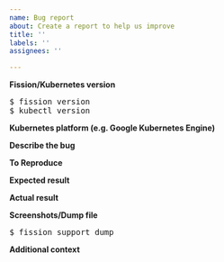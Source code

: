 ```yaml
---
name: Bug report
about: Create a report to help us improve
title: ''
labels: ''
assignees: ''

---
```


<!-- Please answer these questions before submitting your issue. Thanks! -->

<!-- Documentation URL: https://fission.io/docs -->
<!-- Troubleshooting guide: https://fission.io/docs/trouble-shooting/ -->

**Fission/Kubernetes version**

<!-- If you tested with other services, for example Istio, please also provide the version of service as well. -->

<pre>
$ fission version
$ kubectl version
</pre>

**Kubernetes platform (e.g. Google Kubernetes Engine)**

**Describe the bug**
<!--A clear and concise description of what the bug is.-->

**To Reproduce**

<!-- Please provide steps for reproducing the error. -->

**Expected result**
<!--A clear and concise description of what you expected to happen.-->

**Actual result**

**Screenshots/Dump file**
<!--If applicable, add screenshots/fission dump file to help explain your problem.-->

<pre>
$ fission support dump
</pre>

**Additional context**
<!--Add any other context about the problem here.-->

